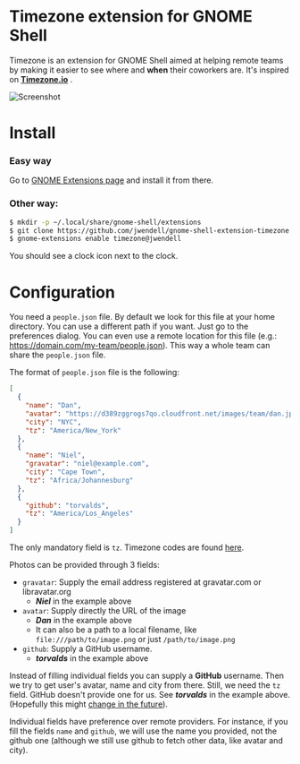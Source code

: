 # Timezone extension for GNOME Shell

Timezone is an extension for GNOME Shell aimed at helping remote teams by making
it easier to see where and **when** their coworkers are. It's inspired on 
**[Timezone.io](http://timezone.io)** .

![Screenshot](https://dl.dropboxusercontent.com/s/pmbc9psvmd97f4j/s2.png)

# Install
### Easy way
Go to [GNOME Extensions page](https://extensions.gnome.org/extension/1060/timezone/) and install it from there.


### Other way:
```sh
$ mkdir -p ~/.local/share/gnome-shell/extensions
$ git clone https://github.com/jwendell/gnome-shell-extension-timezone.git ~/.local/share/gnome-shell/extensions/timezone@jwendell
$ gnome-extensions enable timezone@jwendell
```
You should see a clock icon next to the clock.

# Configuration

You need a `people.json` file. By default we look for this file at your home directory. You can use a different path if you want. Just go to the preferences dialog. You can even use a remote location for this file (e.g.: https://domain.com/my-team/people.json). This way a whole team can share the `people.json` file.

The format of `people.json` file is the following:
```json
[
  {
    "name": "Dan",
    "avatar": "https://d389zggrogs7qo.cloudfront.net/images/team/dan.jpg",
    "city": "NYC",
    "tz": "America/New_York"
  },
  {
    "name": "Niel",
    "gravatar": "niel@example.com",
    "city": "Cape Town",
    "tz": "Africa/Johannesburg"
  },
  {
    "github": "torvalds",
    "tz": "America/Los_Angeles"
  }
]
```
The only mandatory field is `tz`. Timezone codes are found [here](https://en.wikipedia.org/wiki/List_of_tz_database_time_zones).

Photos can be provided through 3 fields:
- `gravatar`: Supply the email address registered at gravatar.com or libravatar.org
  - **_Niel_** in the example above
- `avatar`: Supply directly the URL of the image
  - **_Dan_** in the example above
  - It can also be a path to a local filename, like `file:///path/to/image.png` or just `/path/to/image.png`
- `github`: Supply a GitHub username.
  - **_torvalds_** in the example above

Instead of filling individual fields you can supply a **GitHub** username. Then
we try to get user's avatar, name and city from there. Still, we need the `tz`
field. GitHub doesn't provide one for us. See **_torvalds_** in the example above.
(Hopefully this might [change in the future](https://github.com/jwendell/gnome-shell-extension-timezone/issues/13)).

Individual fields have preference over remote providers. For instance, if you fill
the fields `name` and `github`, we will use the name you provided, not the github
one (although we still use github to fetch other data, like avatar and city).
